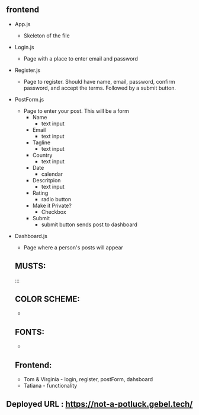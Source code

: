 ## frontend

* App.js
  - Skeleton of the file
* Login.js
  - Page with a place to enter email and password
* Register.js
  - Page to register.  Should have name, email, password, confirm password, and accept the terms.  Followed by a submit button.
* PostForm.js
  - Page to enter your post.  This will be a form
    - Name
      - text input
    - Email
      - text input
    - Tagline
      - text input
    - Country
      - text input
    - Date
      - calendar
    - Descritpion
      - text input
    - Rating
      - radio button
    - Make it Private?
      - Checkbox
    - Submit
      - submit button sends post to dashboard
* Dashboard.js
  - Page where a person's posts will appear
  
  ## MUSTS:
  ::: 
  
  ## COLOR SCHEME:
  * 
  
  ## FONTS:
  * 
  
  ## Frontend:
  * Tom & Virginia - login, register, postForm, dahsboard
  * Tatiana - functionality

## Deployed URL : https://not-a-potluck.gebel.tech/
